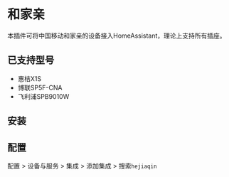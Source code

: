 # 和家亲

本插件可将中国移动和家亲的设备接入HomeAssistant，理论上支持所有插座。

## 已支持型号
- 惠桔X1S
- 博联SP5F-CNA
- 飞利浦SPB9010W


## 安装


## 配置

配置 > 设备与服务 >  集成 >  添加集成 > 搜索`hejiaqin`

